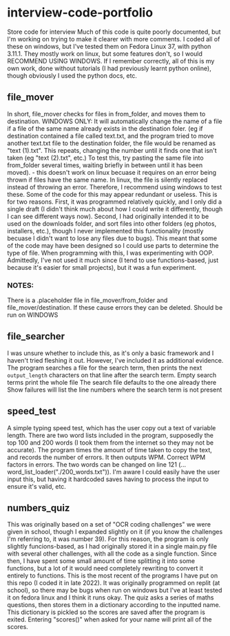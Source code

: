 # interview-code-portfolio
Store code for interview
Much of this code is quite poorly documented, but I'm working on trying to make it clearer with more comments. 
I coded all of these on windows, but I've tested them on Fedora Linux 37, with python 3.11.1. They mostly work on linux, but some features don't, so I would RECOMMEND USING WINDOWS. 
If I remember correctly, all of this is my own work, done without tutorials (I had previously learnt python online), though obviously I used the python docs, etc.

## file_mover
In short, file_mover checks for files in from_folder, and moves them to destination. 
WINDOWS ONLY: It will automatically change the name of a file if a file of the same name already exists in the destination foler. (eg if destination contained a file called text.txt, and the program tried to move another text.txt file to the destination folder, the file would be renamed as "text (1).txt". This repeats, changing the number until it finds one that isn't taken (eg "text (2).txt", etc.) To test this, try pasting the same file into from_folder several times, waiting briefly in between until it has been moved). - this doesn't work on linux becuase it requires on an error being thrown if files have the same name. In linux, the file is silently replaced instead of throwing an error. Therefore, I recommend using windows to test these. 
Some of the code for this may appear redundant or useless. This is for two reasons. First, it was programmed relatively quickly, and I only did a single draft (I didn't think much about how I could write it differently, though I can see different ways now). Second, I had originally intended it to be used on the downloads folder, and sort files into other folders (eg photos, installers, etc.), though I never implemented this functionality (mostly becuase I didn't want to lose any files due to bugs). This meant that some of the code may have been designed so I could use parts to determine the type of file. 
When programming with this, I was experimenting with OOP. Admittedly, I've not used it much since (I tend to use functions-based, just because it's easier for small projects), but it was a fun experiment. 

### NOTES:
There is a .placeholder file in file_mover/from_folder and file_mover/destination. If these cause errors they can be deleted. 
Should be run on WINDOWS

## file_searcher
I was unsure whether to include this, as it's only a basic framework and I haven't tried fleshing it out. However, I've included it as additional evidence.
The program searches a file for the search term, then prints the next `output_length` characters on that line after the search term. 
Empty search terms print the whole file
The search file defaults to the one already there
Show failures will list the line numbers where the search term is not present

## speed_test
A simple typing speed test, which has the user copy out a text of variable length. There are two word lists included in the program, supposedly the top 100 and 200 words (I took them from the internet so they may not be accurate). The program times the amount of time taken to copy the text, and records the number of errors. It then outputs WPM. Correct WPM factors in errors. 
The two words can be changed on line 121 (... word_list_loader("./200_words.txt")). I'm aware I could easily have the user input this, but having it hardcoded saves having to process the input to ensure it's valid, etc. 

## numbers_quiz
This was originally based on a set of "OCR coding challenges" we were given in school, though I expanded slightly on it (if you know the challenges I'm referring to, it was number 39).
For this reason, the program is only slightly funcions-based, as I had originally stored it in a single main.py file with several other challenges, with all the code as a single function. Since then, I have spent some small amount of time splitting it into some functions, but a lot of it would need completely rewriting to convert it entirely to functions. 
This is the most recent of the programs I have put on this repo (I coded it in late 2022). It was originally programmed on replit (at school), so there may be bugs when run on windows but I've at least tested it on fedora linux and I think it runs okay. 
The quiz asks a series of maths questions, then stores them in a dictionary according to the inputted name. This dictionary is pickled so the scores are saved after the program is exited.
Entering "scores()" when asked for your name will print all of the scores.
